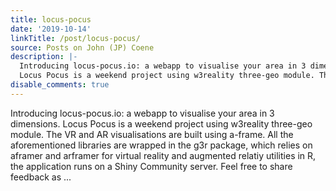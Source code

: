 ```yaml
---
title: locus-pocus
date: '2019-10-14'
linkTitle: /post/locus-pocus/
source: Posts on John (JP) Coene
description: |-
  Introducing locus-pocus.io: a webapp to visualise your area in 3 dimensions.
  Locus Pocus is a weekend project using w3reality three-geo module. The VR and AR visualisations are built using a-frame. All the aforementioned libraries are wrapped in the g3r package, which relies on aframer and arframer for virtual reality and augmented relatiy utilities in R, the application runs on a Shiny Community server. Feel free to share feedback as ...
disable_comments: true
---
```

Introducing locus-pocus.io: a webapp to visualise your area in 3 dimensions.
Locus Pocus is a weekend project using w3reality three-geo module. The VR and AR visualisations are built using a-frame. All the aforementioned libraries are wrapped in the g3r package, which relies on aframer and arframer for virtual reality and augmented relatiy utilities in R, the application runs on a Shiny Community server. Feel free to share feedback as ...